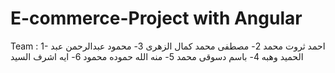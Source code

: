 # E-commerce-Project with Angular
Team :
1- احمد ثروت محمد 
2- مصطفى محمد كمال الزهرى 
3- محمود عبدالرحمن عبد الحميد وهبه
4- باسم دسوقى محمد
5- منه الله حموده محمود
6- ايه اشرف السيد
